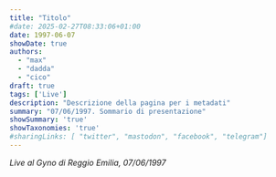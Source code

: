 ```yaml
---
title: "Titolo"
#date: 2025-02-27T08:33:06+01:00
date: 1997-06-07
showDate: true
authors:
  - "max"
  - "dadda"
  - "cico"
draft: true
tags: ['Live']
description: "Descrizione della pagina per i metadati"
summary: "07/06/1997. Sommario di presentazione"
showSummary: 'true'
showTaxonomies: 'true'
#sharingLinks: [ "twitter", "mastodon", "facebook", "telegram"]
---
```

*Live al Gyno di Reggio Emilia, 07/06/1997*

